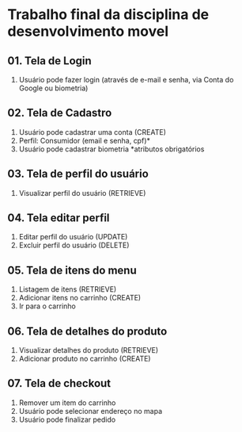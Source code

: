 # Trabalho final da disciplina de desenvolvimento movel

## 01. Tela de Login 
1. Usuário pode fazer login (através de e-mail e senha, via Conta do Google ou biometria)

## 02. Tela de Cadastro

1. Usuário pode cadastrar uma conta (CREATE)
2. Perfil: Consumidor (email e senha, cpf)*
3. Usuário pode cadastrar biometria
*atributos obrigatórios


## 03. Tela de perfil do usuário
1. Visualizar perfil do usuário (RETRIEVE)

## 04. Tela editar perfil
1. Editar perfil do usuário (UPDATE)
2. Excluir perfil do usuário (DELETE)

## 05. Tela de itens do menu
1. Listagem de itens (RETRIEVE)
2. Adicionar itens no carrinho (CREATE)
3. Ir para o carrinho

## 06. Tela de detalhes do produto
1. Visualizar detalhes do produto (RETRIEVE)
2. Adicionar produto no carrinho (CREATE)

## 07. Tela de checkout
1. Remover um item do carrinho
2. Usuário pode selecionar endereço no mapa
3. Usuário pode finalizar pedido
